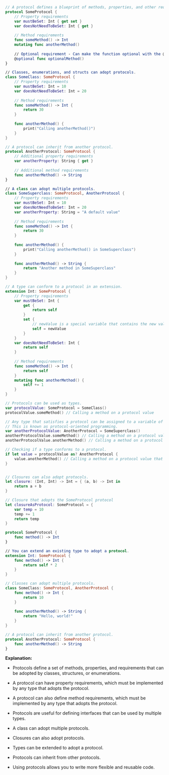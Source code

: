 ```swift
// A protocol defines a blueprint of methods, properties, and other requirements that suit a particular task or piece of functionality.
protocol SomeProtocol {
    // Property requirements
    var mustBeSet: Int { get set }
    var doesNotNeedToBeSet: Int { get }
    
    // Method requirements
    func someMethod() -> Int
    mutating func anotherMethod()
    
    // Optional requirement - Can make the function optional with the @optional keyword
    @optional func optionalMethod()
}

// Classes, enumerations, and structs can adopt protocols.
class SomeClass: SomeProtocol {
    // Property requirements
    var mustBeSet: Int = 10
    var doesNotNeedToBeSet: Int = 20
    
    // Method requirements
    func someMethod() -> Int {
        return 30
    }
    
    func anotherMethod() {
        print("Calling anotherMethod()")
    }
}

// A protocol can inherit from another protocol.
protocol AnotherProtocol: SomeProtocol {
    // Additional property requirements
    var anotherProperty: String { get }
    
    // Additional method requirements
    func anotherMethod() -> String
}

// A class can adopt multiple protocols.
class SomeSuperclass: SomeProtocol, AnotherProtocol {
    // Property requirements
    var mustBeSet: Int = 10
    var doesNotNeedToBeSet: Int = 20
    var anotherProperty: String = "A default value"
    
    // Method requirements
    func someMethod() -> Int {
        return 30
    }
    
    func anotherMethod() {
        print("Calling anotherMethod() in SomeSuperclass")
    }
    
    func anotherMethod() -> String {
        return "Another method in SomeSuperclass"
    }
}

// A type can conform to a protocol in an extension.
extension Int: SomeProtocol {
    // Property requirements
    var mustBeSet: Int {
        get {
            return self
        }
        set {
            // newValue is a special variable that contains the new value being set
            self = newValue
        }
    }
    var doesNotNeedToBeSet: Int {
        return self
    }
    
    // Method requirements
    func someMethod() -> Int {
        return self
    }
    mutating func anotherMethod() {
        self += 1
    }
}

// Protocols can be used as types.
var protocolValue: SomeProtocol = SomeClass()
protocolValue.someMethod() // Calling a method on a protocol value

// Any type that satisfies a protocol can be assigned to a variable of that protocol type.
// This is known as protocol-oriented programming.
var anotherProtocolValue: AnotherProtocol = SomeSuperclass()
anotherProtocolValue.someMethod() // Calling a method on a protocol value
anotherProtocolValue.anotherMethod() // Calling a method on a protocol value

// Checking if a type conforms to a protocol.
if let value = protocolValue as? AnotherProtocol {
    value.anotherMethod() // Calling a method on a protocol value that was downcasted to a specific type
}


// Closures can also adopt protocols.
let closure: (Int, Int) -> Int = { (a, b) -> Int in
    return a + b
}

// Closure that adopts the SomeProtocol protocol
let closureAsProtocol: SomeProtocol = {
    var temp = 10
    temp += 1
    return temp
}

protocol SomeProtocol {
    func method() -> Int
}

// You can extend an existing type to adopt a protocol.
extension Int: SomeProtocol {
    func method() -> Int {
        return self * 2
    }
}

// Classes can adopt multiple protocols.
class SomeClass: SomeProtocol, AnotherProtocol {
    func method() -> Int {
        return 10
    }
    
    func anotherMethod() -> String {
        return "Hello, world!"
    }
}

// A protocol can inherit from another protocol.
protocol AnotherProtocol: SomeProtocol {
    func anotherMethod() -> String
}

```

**Explanation:**

- Protocols define a set of methods, properties, and requirements that can be adopted by classes, structures, or enumerations.


- A protocol can have property requirements, which must be implemented by any type that adopts the protocol.


- A protocol can also define method requirements, which must be implemented by any type that adopts the protocol.


- Protocols are useful for defining interfaces that can be used by multiple types.


- A class can adopt multiple protocols.


- Closures can also adopt protocols.


- Types can be extended to adopt a protocol.


- Protocols can inherit from other protocols.


- Using protocols allows you to write more flexible and reusable code.